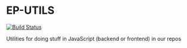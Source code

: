 # EP-UTILS
[![Build Status](https://travis-ci.org/EikosPartners/ep-utils.svg?branch=master)](https://travis-ci.org/EikosPartners/ep-utils)

Utilities for doing stuff in JavaScript (backend or frontend) in our repos
